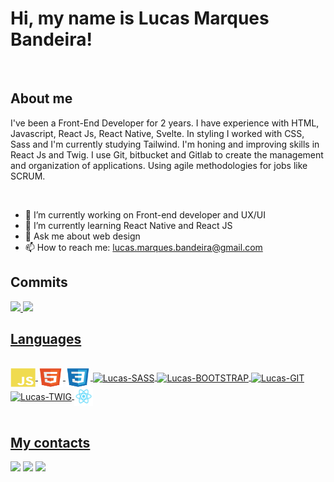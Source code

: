 ### <h1>Hi, my name is Lucas Marques Bandeira!</h1>
<br>
<h2>About me</h2>
<p>I've been a Front-End Developer for 2 years. I have experience with HTML, Javascript, React Js, React Native, Svelte. In styling I worked with CSS, Sass and I'm currently studying Tailwind. I'm honing and improving skills in React Js and Twig. I use Git, bitbucket and Gitlab to create the management and organization of applications. Using agile methodologies for jobs like SCRUM.</p>

<br>

- 🔭 I’m currently working on Front-end developer and UX/UI
- 🌱 I’m currently learning React Native and React JS
- 💬 Ask me about web design
- 📫 How to reach me: lucas.marques.bandeira@gmail.com
<!--Readme Status-->
<h2>Commits</h2>
<div>
  <a href="https://github.com/lucasmarques2020">
  <img height="180em" src="https://github-readme-stats.vercel.app/api?username=lucasmarques2020&show_icons=true&theme=dark&include_all_commits=true&count_private=true"/>
  <img height="180em" src="https://github-readme-stats.vercel.app/api/top-langs/?username=lucasmarques2020&layout=compact&langs_count=7&theme=dark"/>
</div>

  <!--Icons linguagens-->
  <h2>Languages</h2>
<div style="display: inline_block"><br>
  <img align="center" alt="Lucas-Js" height="30" width="40" src="https://raw.githubusercontent.com/devicons/devicon/master/icons/javascript/javascript-plain.svg">
  <img align="center" alt="Lucas-HTML" height="30" width="40" src="https://raw.githubusercontent.com/devicons/devicon/master/icons/html5/html5-original.svg">
  <img align="center" alt="Lucas-CSS" height="30" width="40" src="https://raw.githubusercontent.com/devicons/devicon/master/icons/css3/css3-original.svg">
  <img align="center" alt="Lucas-SASS" height="30" width="40" src="https://upload.wikimedia.org/wikipedia/commons/thumb/9/96/Sass_Logo_Color.svg/2560px-Sass_Logo_Color.svg.png">
  <img align="center" alt="Lucas-BOOTSTRAP" height="30" width="40" src="https://upload.wikimedia.org/wikipedia/commons/thumb/b/b2/Bootstrap_logo.svg/2560px-Bootstrap_logo.svg.png">
  <img align="center" alt="Lucas-GIT" height="30" width="40" src="https://raw.githubusercontent.com/jmnote/z-icons/master/svg/git.svg">
  <img align="center" alt="Lucas-TWIG" height="30" width="40" src="https://camo.githubusercontent.com/a601d4e360b1d58e2abc0d68901a2fbabfa6708452b5f14eceaf18deb5665e6b/68747470733a2f2f7777772e64727570616c2e6f72672f66696c65732f7374796c65732f677269642d332f7075626c69632f70726f6a6563742d696d616765732f747769675f312e706e673f69746f6b3d4e46563764624531">
  <img align="center" alt="Lucas-React" height="30" src="https://raw.githubusercontent.com/github/explore/80688e429a7d4ef2fca1e82350fe8e3517d3494d/topics/react/react.png">
  
</div>
 <!--Ref social midia-->
  <br>
  <h2>My contacts</h2>
<div> 
  <a href="https://instagram.com/lucas.marques_b" target="_blank"><img src="https://img.shields.io/badge/-Instagram-%23E4405F?style=for-the-badge&logo=instagram&logoColor=white" target="_blank"></a>
  <a href = "mailto:lucas.marques.bandeira@gmail.com"><img src="https://img.shields.io/badge/-Gmail-%23333?style=for-the-badge&logo=gmail&logoColor=white" target="_blank"></a>
  <a href="https://br.linkedin.com/in/lucas-marques-bandeira-452440113" target="_blank"><img src="https://img.shields.io/badge/-LinkedIn-%230077B5?style=for-the-badge&logo=linkedin&logoColor=white" target="_blank"></a> 
 </div>
  


